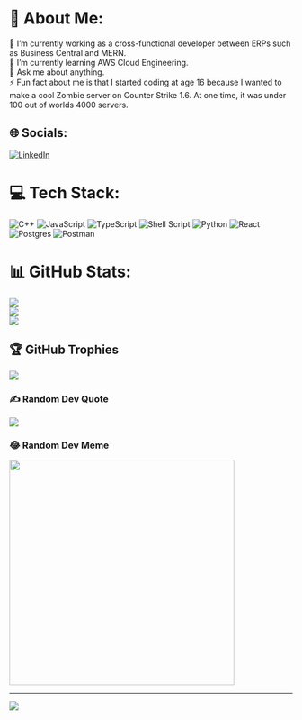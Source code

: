 # 💫 About Me:
🔭 I’m currently working as a cross-functional developer between ERPs such as Business Central and MERN.<br>🌱 I’m currently learning AWS Cloud Engineering.<br>💬 Ask me about anything.<br>⚡ Fun fact about me is that I started coding at age 16 because I wanted to make a cool Zombie server on Counter Strike 1.6. At one time, it was under 100 out of worlds 4000 servers.


## 🌐 Socials:
[![LinkedIn](https://img.shields.io/badge/LinkedIn-%230077B5.svg?logo=linkedin&logoColor=white)](https://linkedin.com/in/muk18jul) 

# 💻 Tech Stack:
![C++](https://img.shields.io/badge/c++-%2300599C.svg?style=for-the-badge&logo=c%2B%2B&logoColor=white) ![JavaScript](https://img.shields.io/badge/javascript-%23323330.svg?style=for-the-badge&logo=javascript&logoColor=%23F7DF1E) ![TypeScript](https://img.shields.io/badge/typescript-%23007ACC.svg?style=for-the-badge&logo=typescript&logoColor=white) ![Shell Script](https://img.shields.io/badge/shell_script-%23121011.svg?style=for-the-badge&logo=gnu-bash&logoColor=white) ![Python](https://img.shields.io/badge/python-3670A0?style=for-the-badge&logo=python&logoColor=ffdd54) ![React](https://img.shields.io/badge/react-%2320232a.svg?style=for-the-badge&logo=react&logoColor=%2361DAFB) ![Postgres](https://img.shields.io/badge/postgres-%23316192.svg?style=for-the-badge&logo=postgresql&logoColor=white) ![Postman](https://img.shields.io/badge/Postman-FF6C37?style=for-the-badge&logo=postman&logoColor=white)
# 📊 GitHub Stats:
![](https://github-readme-stats.vercel.app/api?username=mumarkhann&theme=vue-dark&hide_border=false&include_all_commits=true&count_private=true)<br/>
![](https://github-readme-streak-stats.herokuapp.com/?user=mumarkhann&theme=vue-dark&hide_border=false)<br/>
![](https://github-readme-stats.vercel.app/api/top-langs/?username=mumarkhann&theme=vue-dark&hide_border=false&include_all_commits=true&count_private=true&layout=compact)

## 🏆 GitHub Trophies
![](https://github-profile-trophy.vercel.app/?username=mumarkhann&theme=radical&no-frame=false&no-bg=true&margin-w=4)

### ✍️ Random Dev Quote
![](https://quotes-github-readme.vercel.app/api?type=horizontal&theme=radical)

### 😂 Random Dev Meme
<img src='https://randommeme-five.vercel.app/' style="height: 400px;"/>

---
[![](https://visitcount.itsvg.in/api?id=mumarkhann&icon=0&color=0)](https://visitcount.itsvg.in)

<!-- Proudly created with GPRM ( https://gprm.itsvg.in ) -->
